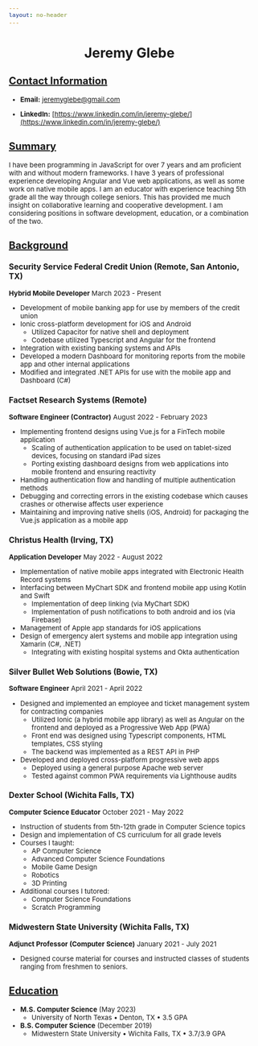 ```yaml
---
layout: no-header
---
```


<style>
  body {
    font-size: 10pt;
  }
  h1 {
    /* center, bold h1 headers */
    text-align: center;
    font-weight: bold;
  }
  h2 {
    /* underline and bold h2 headers */
    text-decoration: underline;
    font-weight: bold;
  }
  h3 {
    /* bold h3 headers */
    font-weight: bold;
  }
  .page-break {
    page-break-after: always;
  }
</style>

# Jeremy Glebe

## Contact Information
- **Email:** jeremyglebe@gmail.com
<!-- - **Phone:** (940)-781-6316 -->
- **LinkedIn:** [https://www.linkedin.com/in/jeremy-glebe/](https://www.linkedin.com/in/jeremy-glebe/)


## Summary
I have been programming in JavaScript for over 7 years and am proficient with and without modern frameworks. I have 3 years of professional experience developing Angular and Vue web applications, as well as some work on native mobile apps. I am an educator with experience teaching 5th grade all the way through college seniors. This has provided me much insight on collaborative learning and cooperative development. I am considering positions in software development, education, or a combination of the two.

## Background

### Security Service Federal Credit Union (Remote, San Antonio, TX)
**Hybrid Mobile Developer** March 2023 - Present
- Development of mobile banking app for use by members of the credit union
- Ionic cross-platform development for iOS and Android
  - Utilized Capacitor for native shell and deployment
  - Codebase utilized Typescript and Angular for the frontend
- Integration with existing banking systems and APIs
- Developed a modern Dashboard for monitoring reports from the mobile app and other internal applications
- Modified and integrated .NET APIs for use with the mobile app and Dashboard (C#)

### Factset Research Systems (Remote)
**Software Engineer (Contractor)** August 2022 - February 2023
- Implementing frontend designs using Vue.js for a FinTech mobile application
  - Scaling of authentication application to be used on tablet-sized devices, focusing on standard iPad sizes
  - Porting existing dashboard designs from web applications into mobile frontend and ensuring reactivity
- Handling authentication flow and handling of multiple authentication methods
- Debugging and correcting errors in the existing codebase which causes crashes or otherwise affects user experience
- Maintaining and improving native shells (iOS, Android) for packaging the Vue.js application as a mobile app

<div class="page-break"></div>

### Christus Health (Irving, TX)
**Application Developer** May 2022 - August 2022
- Implementation of native mobile apps integrated with Electronic Health Record systems
- Interfacing between MyChart SDK and frontend mobile app using Kotlin and Swift
  - Implementation of deep linking (via MyChart SDK)
  - Implementation of push notifications to both android and ios (via Firebase)
- Management of Apple app standards for iOS applications
- Design of emergency alert systems and mobile app integration using Xamarin (C#, .NET)
  - Integrating with existing hospital systems and Okta authentication

### Silver Bullet Web Solutions (Bowie, TX)
**Software Engineer** April 2021 - April 2022
- Designed and implemented an employee and ticket management system for contracting companies
  - Utilized Ionic (a hybrid mobile app library) as well as Angular on the frontend and deployed as a Progressive Web App (PWA)
  - Front end was designed using Typescript components, HTML templates, CSS styling
  - The backend was implemented as a REST API in PHP
- Developed and deployed cross-platform progressive web apps
  - Deployed using a general purpose Apache web server
  - Tested against common PWA requirements via Lighthouse audits

### Dexter School (Wichita Falls, TX)
**Computer Science Educator** October 2021 - May 2022
- Instruction of students from 5th-12th grade in Computer Science topics
- Design and implementation of CS curriculum for all grade levels
- Courses I taught:
  - AP Computer Science
  - Advanced Computer Science Foundations
  - Mobile Game Design
  - Robotics
  - 3D Printing
- Additional courses I tutored:
  - Computer Science Foundations
  - Scratch Programming

### Midwestern State University (Wichita Falls, TX)
**Adjunct Professor (Computer Science)** January 2021 - July 2021
- Designed course material for courses and instructed classes of students ranging from freshmen to seniors.

<div class="page-break"></div>

## Education
- **M.S. Computer Science** (May 2023)
  - University of North Texas • Denton, TX • 3.5 GPA
- **B.S. Computer Science** (December 2019)
  - Midwestern State University • Wichita Falls, TX • 3.7/3.9 GPA